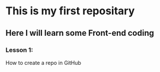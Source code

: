 # This is my first repositary
## Here I will learn some Front-end coding
### Lesson 1:
How to create a repo in GitHub
